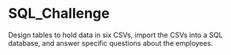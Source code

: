 # SQL_Challenge
Design tables to hold data in six CSVs, import the CSVs into a SQL database, and answer specific questions about the employees. 
